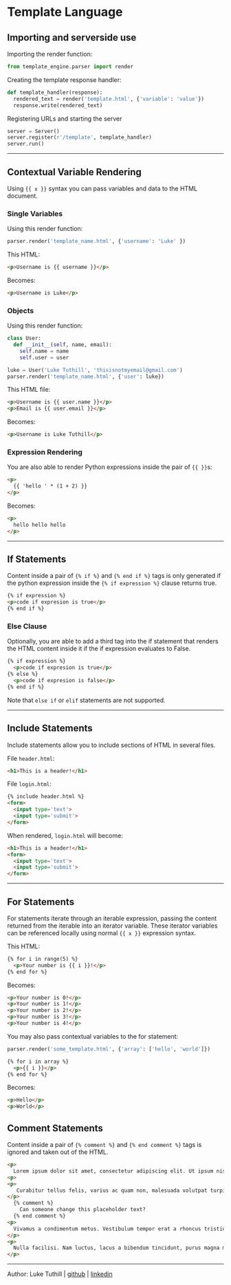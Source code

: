 # Template Language
## Importing and serverside use
Importing the render function:
```python
from template_engine.parser import render
```

Creating the template response handler:
```python
def template_handler(response):
  rendered_text = render('template.html', {'variable': 'value'})
  response.write(rendered_text)

```

Registering URLs and starting the server
```python
server = Server()
server.register(r'/template', template_handler)
server.run()
```

---
## Contextual Variable Rendering
Using `{{ x }}` syntax you can pass variables and data to the HTML document.
### Single Variables
Using this render function:
```python
parser.render('template_name.html', {'username': 'Luke' })
```
This HTML:
```html
<p>Username is {{ username }}</p>
```
Becomes:
```html
<p>Username is Luke</p>
```
### Objects
Using this render function:
```python
class User:
  def __init__(self, name, email):
    self.name = name
    self.user = user

luke = User('Luke Tuthill', 'thisisnotmyemail@gmail.com')
parser.render('template_name.html', {'user': luke})
```
This HTML file:
```html
<p>Username is {{ user.name }}</p>
<p>Email is {{ user.email }}</p>
```
Becomes:
```html
<p>Username is Luke Tuthill</p>
```

### Expression Rendering
You are also able to render Python expressions inside the pair of `{{ }}`s:
```html
<p>
  {{ 'hello ' * (1 + 2) }}
</p>
```
Becomes:
```html
<p>
  hello hello hello
</p>
```

---

## If Statements

Content inside a pair of `{% if %}` and `{% end if %}` tags is only generated if the python expression inside the `{% if expression %}` clause returns true.

```html
{% if expression %}
<p>code if expresion is true</p>
{% end if %}
```
### Else Clause
Optionally, you are able to add a third tag into the if statement that renders the HTML content inside it if the if expression evaluates to False.

```html
{% if expression %}
  <p>code if expresion is true</p>
{% else %}
  <p>code if expresion is false</p>
{% end if %}
```

Note that `else if` or `elif` statements are not supported.

---
## Include Statements
Include statements allow you to include sections of HTML in several files.

File `header.html`:
```html
<h1>This is a header!</h1>
```

File `login.html`:
```html
{% include header.html %}
<form>
  <input type='text'>
  <input type='submit'>
</form>
```
When rendered, `login.html` will become:
```html
<h1>This is a header!</h1>
<form>
  <input type='text'>
  <input type='submit'>
</form>
```
---
## For Statements
For statements iterate through an iterable expression, passing the content returned from the iterable into an iterator variable. These iterator variables can be referenced locally using normal `{{ x }}` expression syntax.

This HTML:
```html
{% for i in range(5) %}
  <p>Your number is {{ i }}!</p>
{% end for %}
```
Becomes:
```html
<p>Your number is 0!</p>
<p>Your number is 1!</p>
<p>Your number is 2!</p>
<p>Your number is 3!</p>
<p>Your number is 4!</p>
```

You may also pass contextual variables to the for statement:
```python
parser.render('some_template.html', {'array': ['hello', 'world']})
```
```html
{% for i in array %}
  <p>{{ i }}</p>
{% end for %}
```
Becomes:
```html
<p>Hello</p>
<p>World</p>
```

## Comment Statements
Content inside a pair of `{% comment %}` and `{% end comment %}` tags is ignored and taken out of the HTML.
```html
<p>
  Lorem ipsum dolor sit amet, consectetur adipiscing elit. Ut ipsum nisi, placerat eu felis vitae, consequat elementum justo.
<p>
<p>
   Curabitur tellus felis, varius ac quam non, malesuada volutpat turpis. Nulla auctor porttitor sagittis. Aliquam quis dictum nulla.
</p>
  {% comment %}
    Can someone change this placeholder text?
  {% end comment %}
<p>
  Vivamus a condimentum metus. Vestibulum tempor erat a rhoncus tristique. Integer blandit nisi sit amet felis ultricies, et gravida est elementum. Praesent tincidunt purus semper, lacinia lectus sed, tincidunt nibh.
</p>
<p>
  Nulla facilisi. Nam luctus, lacus a bibendum tincidunt, purus magna malesuada felis, eget condimentum leo diam eu justo.
</p>
```

---
Author: Luke Tuthill | [github](https://github.com/lyneca) | [linkedin](https://www.linkedin.com/in/lyneca)
